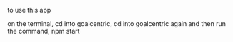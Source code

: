 to use this app

on the terminal, cd into goalcentric, cd into goalcentric again
and then run the command, npm start